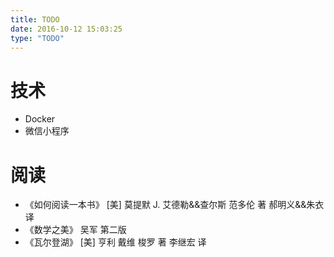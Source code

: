 ```yaml
---
title: TODO
date: 2016-10-12 15:03:25
type: "TODO"
---
```

# 技术

* Docker
* 微信小程序

# 阅读

* 《如何阅读一本书》  [美] 莫提默 J. 艾德勒&&查尔斯 范多伦 著  郝明义&&朱衣 译
* 《数学之美》  吴军  第二版
* 《瓦尔登湖》  [美] 亨利 戴维 梭罗 著  李继宏 译
